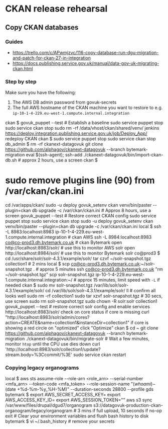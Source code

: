 # CKAN release rehearsal

## Copy CKAN databases

### Guides

- https://trello.com/c/APwmjzvc/116-copy-database-run-dgu-migration-and-patch-for-ckan-27-in-integration
- https://docs.publishing.service.gov.uk/manual/data-gov-uk-migrating-ckan.html

### Step by step

Make sure you have the following:
1. The AWS DB admin password from govuk-secrets
2. The full AWS hostname of the CKAN machine you want to restore to e.g. `ip-10-1-4-229.eu-west-1.compute.internal.integration`

ckan $
  govuk_puppet --test # Establish a baseline
  sudo service puppet stop
  sudo service ckan stop
  sudo rm -rf /data/vhost/ckan/shared/venv/
jenkins https://deploy.integration.publishing.service.gov.uk/job/Deploy_App/
  redeploy CKAN
ckan $
  sudo service puppet stop
  sudo service ckan stop
db_admin $
  rm -rf ckanext-datagovuk
  git clone https://github.com/alphagov/ckanext-datagovuk --branch bytemark-migration
  eval $(ssh-agent); ssh-add
  ./ckanext-datagovuk/bin/import-ckan-db.sh # approx 2 hours, use a screen
ckan $
  # sudo remove plugins line (90) from /var/ckan/ckan.ini
  cd /var/apps/ckan/
  sudo -u deploy govuk_setenv ckan venv/bin/paster --plugin=ckan db upgrade -c /var/ckan/ckan.ini # Approx 8 hours, use a screen
  govuk_puppet --test # Restore correct CKAN config
  sudo service puppet stop
  sudo service ckan stop
  sudo -u deploy govuk_setenv ckan venv/bin/paster --plugin=ckan db upgrade -c /var/ckan/ckan.ini
local $
  ssh -L 8983:localhost:8983 ip-10-1-4-229.eu-west-1.compute.internal.integration # ckan AWS
  ssh -L 8984:localhost:8983 co@co-prod3.dh.bytemark.co.uk # ckan Bytemark
  open http://localhost:8983/solr/ # use this to monitor AWS solr
  open http://localhost:8984/solr/ # use this to monitor Bytemark solr
co@prod3 $
  cd /usr/share/solr/solr-4.3.1/example/solr/
  tar czvf ~/solr-snapshot.tgz collection1 # 2 mins
local $
  scp co@co-prod3.dh.bytemark.co.uk:~/solr-snapshot.tgz . # approx 5 minutes
  ssh co@co-prod3.dh.bytemark.co.uk "rm ~/solr-snapshot.tgz"
  scp solr-snapshot.tgz ip-10-1-4-229.eu-west-1.compute.internal.integration:~/ # approx 15 minutes, limit speed with `-L` if needed
ckan $
  sudo mv solr-snapshot.tgz /var/lib/solr/solr-4.3.1/example/solr/
  cd /var/lib/solr/solr-4.3.1/example/solr/
  ll # confirm all looks well
  sudo rm -rf collection1
  sudo tar xzvf solr-snapshot.tgz # 30 secs, use screen
  sudo rm solr-snapshot.tgz
  sudo chown -R solr:solr collection1
  govuk_puppet --test # restore correct solr config and enable services
http://localhost:8983/solr/
  check on core status
    if core is missing
      curl "http://localhost:8983/solr/admin/cores?action=CREATE&name=collection1&instanceDir=collection1"
    if core is showing a red circle on "optimized"
      click "Optimize"
ckan $
  cd ~
  git clone https://github.com/alphagov/ckanext-datagovuk --branch bytemark-migration
  ./ckanext-datagovuk/bin/migrate-solr # Wait a few minutes, monitor `htop` until the CPU use dies down
  curl 'http://localhost:8983/solr/collection1/update?stream.body=%3Ccommit/%3E'
  sudo service ckan restart


### Copying legacy organograms

local $
  aws sts assume-role --role-arn <role_arn> --serial-number <mfa_arn> --token-code <mfa_token> --role-session-name "$(whoami)-$(date +%d-%m-%y_%H-%M)" --duration-seconds 28800 --profile gds
bytemark $
  export AWS_SECRET_ACCESS_KEY=<from previous output>
  export AWS_ACCESS_KEY_ID=<from previous output>
  export AWS_SESSION_TOKEN="<from previous output>"
  aws s3 sync /var/www/files/drupal/dgud7/organogram s3://datagovuk-production-ckan-organogram/legacy/organogram # 3 mins if full upload, 10 seconds if no-op
  exit # Clear your environment variables and flush bash history to disk
bytemark $
  vi ~/.bash_history # remove your secrets
